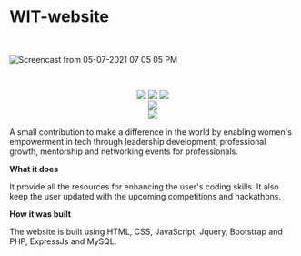 # WIT-website

<p>&nbsp;</p>

![Screencast from 05-07-2021 07 05 05 PM](https://user-images.githubusercontent.com/72441280/117502087-a56bda80-af9c-11eb-9e1b-45609dc8bd2f.gif)

<p>&nbsp;</p>

<div align="center">
  <img src="http://ForTheBadge.com/images/badges/uses-html.svg">
  <img src="http://ForTheBadge.com/images/badges/uses-css.svg">
  <img src="http://ForTheBadge.com/images/badges/uses-js.svg">
</div>


<div align="center">
  <img src="https://img.shields.io/badge/WEBSITE-ONLINE-blue.svg">
</div>

<div align="center">
  <a href="https://distracted-perlman-812ffe.netlify.app" target="_blank"><img src="https://img.shields.io/badge/DEPLOY WITH-NETLIFY-blue.svg"></a>
</div>

A small contribution to make a difference in the world by enabling women's empowerment in tech through leadership development, professional growth, mentorship and networking events for professionals.

**What it does**

It provide all the resources for enhancing the user's coding skills. It also keep the user updated with the upcoming competitions and hackathons.

**How it was built**

The website is built using HTML, CSS, JavaScript, Jquery, Bootstrap and PHP, ExpressJs and MySQL.

